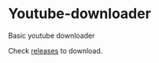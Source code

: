 # Youtube-downloader
Basic youtube downloader

Check [releases](https://github.com/pyesandcakes/Youtube-downloader/releases) to download.